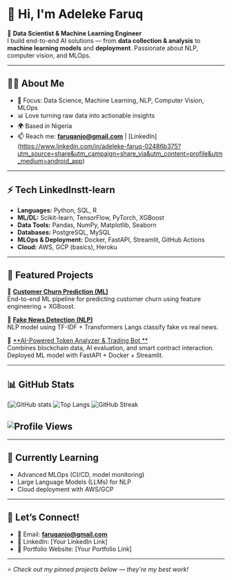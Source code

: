 # 👋 Hi, I'm Adeleke Faruq  

🚀 **Data Scientist & Machine Learning Engineer**  
I build end-to-end AI solutions — from **data collection & analysis** to **machine learning models** and **deployment**. Passionate about NLP, computer vision, and MLOps.  

---

## 🧑‍💻 About Me
- 🎯 Focus: Data Science, Machine Learning, NLP, Computer Vision, MLOps  
- 📊 Love turning raw data into actionable insights  
- 🌍 Based in Nigeria  
- 📫 Reach me: **faruqanjo@gmail.com** | [LinkedIn] (https://www.linkedin.com/in/adeleke-faruq-02486b375?utm_source=share&utm_campaign=share_via&utm_content=profile&utm_medium=android_app)
---

## ⚡ Tech LinkedInstt-learn
- **Languages:** Python, SQL, R  
- **ML/DL:** Scikit-learn, TensorFlow, PyTorch, XGBoost  
- **Data Tools:** Pandas, NumPy, Matplotlib, Seaborn  
- **Databases:** PostgreSQL, MySQL  
- **MLOps & Deployment:** Docker, FastAPI, Streamlit, GitHub Actions  
- **Cloud:** AWS, GCP (basics), Heroku  

---

## 📌 Featured Projects
🔹 [**Customer Churn Prediction (ML)**](https://colab.research.google.com/drive/1IKj8JWnsgIKKAOWYaAhcJPFp1pymet_p)  
End-to-end ML pipeline for predicting customer churn using feature engineering + XGBoost.  

🔹 [**Fake News Detection (NLP)**](https://colab.research.google.com/drive/15qvuI4tB4uvdNWLuli6U7BmYoMfOCTgL)  
NLP model using TF-IDF + Transformers Langs classify fake vs real news.  

🔹 [**AI-Powered Token Analyzer & Trading Bot
**](https://colab.research.google.com/drive/1akLvBeareiKBFjZmj-HVXNKOhdk6hMUf#scrollTo=5KgED2rejKub)  
Combines blockchain data, AI evaluation, and smart contract interaction.
Deployed ML model with FastAPI + Docker + Streamlit.  

---

## 📊 GitHub Stats
[![GitHub stats](https://github-readme-stats.vercel.app/api?username=alteb0y&show_icons=true&theme=radical)
![Top Langs](https://github-readme-stats.vercel.app/api/top-langs/?username=alteb0y&layout=compact&theme=radical)
![GitHub Streak](https://streak-stats.demolab.com?user=alteb0y&theme=radical&hide_border=true)

![Profile Views](https://komarev.com/ghpvc/?username=alteb0y&label=Profile%20views&color=ff69b4&style=for-the-badge)
---

---

## 🌱 Currently Learning
- Advanced MLOps (CI/CD, model monitoring)  
- Large Language Models (LLMs) for NLP  
- Cloud deployment with AWS/GCP  

---

## 💬 Let’s Connect!
- 📧 Email: **faruqanjo@gmail.com**  
- 💼 LinkedIn: [Your LinkedIn Link]  
- 📝 Portfolio Website: [Your Portfolio Link]  

---
⭐️ *Check out my pinned projects below — they’re my best work!*

<!--
**alteb0y/alteb0y** is a ✨ _special_ ✨ repository because its `README.md` (this file) appears on your GitHub profile.

Here are some ideas to get you started:

- 🔭 I’m currently working on ...
- 🌱 I’m currently learning ...
- 👯 I’m looking to collaborate on ...
- 🤔 I’m looking for help with ...
- 💬 Ask me about ...
- 📫 How to reach me: ...
- 😄 Pronouns: ...
- ⚡ Fun fact: ...
-->
